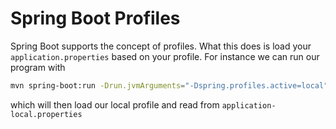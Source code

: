 # Spring Boot Profiles
Spring Boot supports the concept of profiles.
What this does is load your `application.properties` based on your profile.
For instance we can run our program with
```sh
mvn spring-boot:run -Drun.jvmArguments="-Dspring.profiles.active=local"
```
which will then load our local profile and read from `application-local.properties`